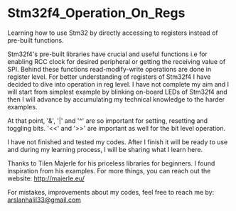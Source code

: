 # Stm32f4_Operation_On_Regs
Learning how to use Stm32 by directly accessing to registers instead of pre-built functions.

Stm32f4's pre-built libraries have crucial and useful functions i.e for enabling RCC clock for desired 
peripheral or getting the receiving value of SPI. Behind these functions read-modify-write operations
are done in register level. For better understanding of registers of Stm32f4 I have decided to dive 
into operation in reg level. I have not complete my aim and I will start from simplest example by 
blinking on-board LEDs of Stm32f4 and then I will advance by accumulating my technical knowledge to
the harder examples.

At that point, '&', '|' and '^' are so important for setting, resetting and toggling bits. '<<' and 
'>>' are important as well for the bit level operation. 

I have not finished and tested my codes. After I finish it will be ready to use and during my learning
process, I will be sharing what I learn here.

Thanks to Tilen Majerle for his priceless libraries for beginners. I found inspiration from his examples.
For more things, you can reach out the website:
                http://majerle.eu/
               
For mistakes, improvements about my codes, feel free to reach me by:
                arslanhalil33@gmail.com
